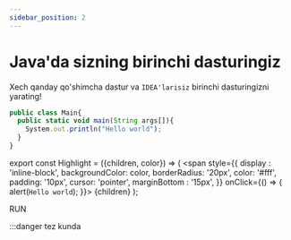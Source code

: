 ```yaml
---
sidebar_position: 2
---
```


# Java'da sizning birinchi dasturingiz

Xech qanday qo'shimcha dastur va `IDEA'larisiz` birinchi dasturingizni yarating!

```javaScript md title="Main.java"
public class Main{
  public static void main(String args[]){
    System.out.println("Hello world");
  }
}
```


export const Highlight = ({children, color}) => (
  <span
    style={{
      display : 'inline-block',
      backgroundColor: color,
      borderRadius: '20px',
      color: '#fff',
      padding: '10px',
      cursor: 'pointer',
      marginBottom : '15px',
    }}
    onClick={() => {
      alert(`Hello world`);
    }}>
    {children}
  </span>
);

<Highlight color="green">RUN</Highlight>

:::danger tez kunda 